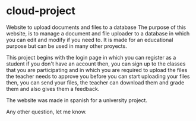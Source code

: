 # cloud-project
Website to upload documents and files to a database
The purpose of this website, is to manage a document and file uploader to a database in which you can edit and modify if you need to. 
It is made for an educational purpose but can be used in many other proyects.

This project begins with the login page in which you can register as a student if you don't have an account
then, you can sign up to the classes that you are participating and in which you are required to upload the files 
the teacher needs to approve you before you can start uploading your files
then, you can send your files, the teacher can download them and grade them and also gives them a feedback.

The website was made in spanish for a university project.

Any other question, let me know.
